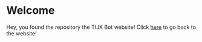 # Welcome

Hey, you found the repository the TIJK Bot website!
Click [here](https://codeman1o1.github.io/TIJK-Bot) to go back to the website!
